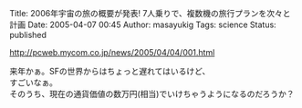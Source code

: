Title: 2006年宇宙の旅の概要が発表! 7人乗りで、複数機の旅行プランを次々と計画
Date: 2005-04-07 00:45
Author: masayukig
Tags: science
Status: published

<http://pcweb.mycom.co.jp/news/2005/04/04/001.html>

来年かぁ。SFの世界からはちょっと遅れてはいるけど、  
すごいなぁ。  
そのうち、現在の通貨価値の数万円(相当)でいけちゃうようになるのだろうか？
